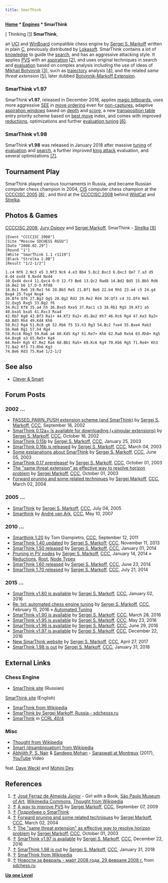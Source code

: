 ```yaml
---
title: SmarThink
---
```

**[Home](Home "Home") \* [Engines](Engines "Engines") \* SmarThink**



[ Thinking <a id="cite-note-1" href="#cite-ref-1">[1]</a>
**SmarThink**,  

an [UCI](UCI "UCI") and [WinBoard](WinBoard "WinBoard") compatible chess engine by [Sergei S. Markoff](Sergei_Markoff "Sergei Markoff") written in plain [C](C "C"), previously distributed by [Lokasoft](Lokasoft "Lokasoft"). SmarThink contains a lot of [knowledge](Knowledge "Knowledge") to guide the [search](Search "Search"), and has an aggressive attacking style. It applies [PVS](Principal_Variation_Search "Principal Variation Search") with an [aspiration](Aspiration_Windows "Aspiration Windows") <a id="cite-note-2" href="#cite-ref-2">[2]</a>, and uses original techniques in search and [evaluation](Evaluation "Evaluation") based on complex analysis including the use of ideas of [Mikhail Botvinnik](Mikhail_Botvinnik "Mikhail Botvinnik") <a id="cite-note-3" href="#cite-ref-3">[3]</a>, such as [trajectory](Trajectory "Trajectory") analysis <a id="cite-note-4" href="#cite-ref-4">[4]</a>, and the related *same threat extension* <a id="cite-note-5" href="#cite-ref-5">[5]</a>, later dubbed [Botvinnik-Markoff Extension](Botvinnik-Markoff_Extension "Botvinnik-Markoff Extension").



### SmarThink v1.97


SmarThink **v1.97**, released in December 2016, applies [magic bitboards](Magic_Bitboards "Magic Bitboards"), uses more aggressive [SEE](Static_Exchange_Evaluation "Static Exchange Evaluation") in [move ordering](Move_Ordering "Move Ordering") even for [non-captures](Move_Ordering#NonCaptures "Move Ordering"), adaptive [aspiration windows](Aspiration_Windows "Aspiration Windows") based on [depth](Depth "Depth") and [score](Score "Score"), a new [transposition table](Transposition_Table "Transposition Table") entry priority scheme based on [best move](Best_Move "Best Move") index, and comes with improved [reductions](Reductions "Reductions"), optimizations and further [evaluation tuning](Automated_Tuning "Automated Tuning") <a id="cite-note-6" href="#cite-ref-6">[6]</a>. 



### SmarThink v1.98


SmarThink **v1.98** was released in January 2018 after massive [tuning](Automated_Tuning "Automated Tuning") of [evaluation](Evaluation "Evaluation") and [search](Search "Search"), a further improved [king attack](King_Safety "King Safety") evaluation, and several optimizations <a id="cite-note-7" href="#cite-ref-7">[7]</a>.



## Tournament Play


SmarThink played various tournaments in Russia, and became Russian computer chess champion in 2004, [CIS](https://en.wikipedia.org/wiki/Commonwealth_of_Independent_States) computer chess champion at the [CCCCISC 2005](index.php?title=CCCCISC_2005&action=edit&redlink=1 "CCCCISC 2005 (page does not exist)") <a id="cite-note-8" href="#cite-ref-8">[8]</a> , and third at the [CCCCISC 2008](CCCCISC_2008 "CCCCISC 2008") behind [WildCat](WildCat "WildCat") and [Strelka](Strelka "Strelka"). 



## Photos & Games


 [](http://www.sdchess.ru/febr_march_08.htm) 
[CCCCISC 2008](CCCCISC_2008 "CCCCISC 2008"), [Jury Osipov](Jury_Osipov "Jury Osipov") and [Sergei Markoff](Sergei_Markoff "Sergei Markoff"), SmarThink - [Strelka](Strelka "Strelka") <a id="cite-note-9" href="#cite-ref-9">[9]</a>




```
[Event "CCCCISC 2008"]
[Site "Moscow SDCHESS RGSU"]
[Date "2008.02.29"]
[Round "1"]
[White "SmarThink 1.1 r1119"]
[Black "Strelka 2.0B"]
[Result "1/2-1/2"]

1.c4 Nf6 2.Nc3 e5 3.Nf3 Nc6 4.e3 Bb4 5.Qc2 Bxc3 6.Qxc3 Qe7 7.a3 d5 8.d4 exd4 9.Nxd4 Nxd4 
10.Qxd4 dxc4 11.Qxc4 O-O 12.f3 Be6 13.Qc2 Rad8 14.Bd2 Bd5 15.Bb5 Rd6 16.Be2 b6 17.O-O Rfd8 
18.Bc1 Re6 19.Re1 h6 20.Bb5 Re5 21.Bf1 Be6 22.b4 Rh5 23.e4 c5 24.g4 Bxg4 25.fxg4 Nxg4 
26.Bf4 Qf6 27.Bg3 Qg5 28.Qg2 Rd2 29.Re2 Rd4 30.Qf3 c4 31.Qf4 Ne5 32.Qxg5 Rxg5 33.Bg2 f6 
34.Rc2 Kf8 35.a4 h5 36.Bxe5 Rxe5 37.Rac1 c3 38.Rb1 Rg5 39.Kf1 a5 40.bxa5 bxa5 41.Rxc3 Rxa4 
42.Rb7 Kg8 43.Bf3 Ra1+ 44.Kf2 Ra2+ 45.Be2 Kh7 46.Rc6 Rg4 47.Ke3 Ra3+ 48.Bd3 Rh4 49.Kd4 Kh6 
50.Rc2 Rg4 51.Rc8 g6 52.Rb6 f5 53.h3 Rg3 54.Bc2 fxe4 55.Bxe4 Rab3 56.Re6 Rg1 57.h4 Rg4 
58.Rcc6 Rbg3 59.Ra6 a4 60.Kd5 Kg7 61.Re7+ Kh6 62.Ra8 Rxh4 63.Rh8+ Kg5 64.Bxg6 a3 65.Re5+ Kg4 
66.Re4+ Kg5 67.Re2 Ra4 68.Bb1 Ra5+ 69.Kc6 Kg4 70.Kb6 Rg5 71.Re4+ Kh3 72.Ba2 Rf3 73.Rh6 Kg3 
74.Be6 Rd3 75.Ra4 1/2-1/2 

```

## See also


* [Clever & Smart](Clever_%26_Smart "Clever & Smart")


## Forum Posts


### 2002 ...


* [PASSED\_PAWN\_PUSH extension scheme (and SmarThink)](https://www.stmintz.com/ccc/index.php?id=252677) by [Sergei S. Markoff](Sergei_Markoff "Sergei Markoff"), [CCC](CCC "CCC"), September 18, 2002
* [SmarThink 0.12a+ is available for downloading (+singular extensions)](https://www.stmintz.com/ccc/index.php?id=259642) by [Sergei S. Markoff](Sergei_Markoff "Sergei Markoff"), [CCC](CCC "CCC"), October 16, 2002
* [SmarThink 0.15b](https://www.stmintz.com/ccc/index.php?id=279459) by [Sergei S. Markoff](Sergei_Markoff "Sergei Markoff"), [CCC](CCC "CCC"), January 25, 2003
* [SmarThink 0.16b is released](https://www.stmintz.com/ccc/index.php?id=287912) by [Sergei S. Markoff](Sergei_Markoff "Sergei Markoff"), [CCC](CCC "CCC"), March 04, 2003
* [Some explanations about SmarThink](https://www.stmintz.com/ccc/index.php?id=299525) by [Sergei S. Markoff](Sergei_Markoff "Sergei Markoff"), [CCC](CCC "CCC"), June 05, 2003
* [SmarThink 0.17 prerelease!](https://www.stmintz.com/ccc/index.php?id=318808) by [Sergei S. Markoff](Sergei_Markoff "Sergei Markoff"), [CCC](CCC "CCC"), October 01, 2003
* [The "same threat extension" as effective way to resolve horizon problem](https://www.stmintz.com/ccc/index.php?id=318833) by [Sergei Markoff](Sergei_Markoff "Sergei Markoff"), [CCC](CCC "CCC"), October 01, 2003
* [Forward pruning and some related techniques](https://www.stmintz.com/ccc/index.php?id=352384) by [Sergei Markoff](Sergei_Markoff "Sergei Markoff"), [CCC](CCC "CCC"), March 02, 2004


### 2005 ...


* [SmarThink](https://www.stmintz.com/ccc/index.php?id=434992) by [Sergei S. Markoff](Sergei_Markoff "Sergei Markoff"), [CCC](CCC "CCC"), July 04, 2005
* [Smarthink](http://www.talkchess.com/forum/viewtopic.php?t=13680) by [André van Ark](index.php?title=Andr%C3%A9_van_Ark&action=edit&redlink=1 "André van Ark (page does not exist)"), [CCC](CCC "CCC"), May 10, 2007


### 2010 ...


* [Smarthink 1.20](http://www.talkchess.com/forum/viewtopic.php?t=40365) by Tom Giampietro, [CCC](CCC "CCC"), September 12, 2011
* [SmarThink 1.40 updated](http://www.talkchess.com/forum/viewtopic.php?t=50024) by [Sergei S. Markoff](Sergei_Markoff "Sergei Markoff"), [CCC](CCC "CCC"), November 11, 2013
* [SmarThink 1.50 released](http://www.talkchess.com/forum/viewtopic.php?t=50713) by [Sergei S. Markoff](Sergei_Markoff "Sergei Markoff"), [CCC](CCC "CCC"), January 01, 2014
* [Pruning in PV nodes](http://www.talkchess.com/forum/viewtopic.php?t=50907) by [Sergei S. Markoff](Sergei_Markoff "Sergei Markoff"), [CCC](CCC "CCC"), January 14, 2014 » [Reductions](Reductions "Reductions"), [Root](Root "Root"), [Node Types](Node_Types "Node Types")
* [SmarThink 1.60 released](http://www.talkchess.com/forum/viewtopic.php?t=52732) by [Sergei S. Markoff](Sergei_Markoff "Sergei Markoff"), [CCC](CCC "CCC"), June 23, 2014
* [SmarThink 1.70 released](http://www.talkchess.com/forum/viewtopic.php?t=53036) by [Sergei S. Markoff](Sergei_Markoff "Sergei Markoff"), [CCC](CCC "CCC"), July 21, 2014


### 2015 ...


* [SmarThink v1.80 is available](http://www.talkchess.com/forum/viewtopic.php?t=58771) by [Sergei S. Markoff](Sergei_Markoff "Sergei Markoff"), [CCC](CCC "CCC"), January 02, 2016
* [Re: txt: automated chess engine tuning](http://www.talkchess.com/forum/viewtopic.php?t=55696&start=108) by [Sergei S. Markoff](Sergei_Markoff "Sergei Markoff"), [CCC](CCC "CCC"), February 15, 2016 » [Automated Tuning](Automated_Tuning "Automated Tuning")
* [SmarThink v1.90 is available](http://www.talkchess.com/forum/viewtopic.php?t=59669) by [Sergei S. Markoff](Sergei_Markoff "Sergei Markoff"), [CCC](CCC "CCC"), March 28, 2016
* [SmarThink v1.95 is available](http://www.talkchess.com/forum/viewtopic.php?t=60249) by [Sergei S. Markoff](Sergei_Markoff "Sergei Markoff"), [CCC](CCC "CCC"), May 23, 2016
* [SmarThink v1.96 is available](http://www.talkchess.com/forum/viewtopic.php?t=60638) by [Sergei S. Markoff](Sergei_Markoff "Sergei Markoff"), [CCC](CCC "CCC"), June 29, 2016
* [SmarThink v1.97 is available](http://www.talkchess.com/forum/viewtopic.php?t=62563) by [Sergei S. Markoff](Sergei_Markoff "Sergei Markoff"), [CCC](CCC "CCC"), December 22, 2016
* [New SmarThink website](http://www.talkchess.com/forum/viewtopic.php?t=63847) by [Sergei S. Markoff](Sergei_Markoff "Sergei Markoff"), [CCC](CCC "CCC"), April 27, 2017
* [SmarThink 1.98 is out](http://www.talkchess.com/forum/viewtopic.php?t=66464) by [Sergei S. Markoff](Sergei_Markoff "Sergei Markoff"), [CCC](CCC "CCC"), January 31, 2018


## External Links


### Chess Engine


* [SmarThink site](http://smarthink.ru/) (Russian)


 [SmarThink site](http://smarthink.ru/index_en.html) (English)
* [SmarThink from Wikipedia](https://en.wikipedia.org/wiki/SmarThink)
* [SmarThink by Sergei Markoff, Russia - sdchesss.ru](http://www.sdchess.ru/smarthink.htm)
* [SmarThink](http://www.computerchess.org.uk/ccrl/404/cgi/compare_engines.cgi?family=SmarThink&print=Rating+list&print=Results+table&print=LOS+table&print=Ponder+hit+table&print=Eval+difference+table&print=Comopp+gamenum+table&print=Overlap+table&print=Score+with+common+opponents) in [CCRL 40/4](CCRL "CCRL")


### Misc


* [Thought from Wikipedia](https://en.wikipedia.org/wiki/Thought)
* [Smart (disambiguation) from Wikipedia](https://en.wikipedia.org/wiki/Smart)
* [Abhijith P. S. Nair](Category:Abhijith_P._S._Nair "Category:Abhijith P. S. Nair") & [Sandeep Mohan](Category:Sandeep_Mohan "Category:Sandeep Mohan") - [Saraswati at Montreux](https://abhijithviolin.bandcamp.com/track/saraswati-at-montreux-abhijith-sandeep-ft-dave-weckl-mohini-dey) (2017), [YouTube](https://en.wikipedia.org/wiki/YouTube) Video


 feat. [Dave Weckl](Category:Dave_Weckl "Category:Dave Weckl") and [Mohini Dey](Category:Mohini_Dey "Category:Mohini Dey")

## References


1. <a id="cite-ref-1" href="#cite-note-1">↑</a> [José Ferraz de Almeida Júnior](index.php?title=Category:Jos%C3%A9_Ferraz_de_Almeida_J%C3%BAnior&action=edit&redlink=1 "Category:José Ferraz de Almeida Júnior (page does not exist)") - Girl with a Book, [São Paulo Museum of Art](https://en.wikipedia.org/wiki/S%C3%A3o_Paulo_Museum_of_Art), [Wikimedia Commons](https://en.wikipedia.org/wiki/Wikimedia_Commons), [Thought from Wikipedia](https://en.wikipedia.org/wiki/Thought)
2. <a id="cite-ref-2" href="#cite-note-2">↑</a> [A way to improve PVS](http://www.talkchess.com/forum/viewtopic.php?t=29681) by [Sergei Markoff](Sergei_Markoff "Sergei Markoff"), [CCC](CCC "CCC"), September 07, 2009
3. <a id="cite-ref-3" href="#cite-note-3">↑</a> [Подробнее о SmarThink](http://www.aigroup.narod.ru/detailsr.htm)
4. <a id="cite-ref-4" href="#cite-note-4">↑</a> [Forward pruning and some related techniques](https://www.stmintz.com/ccc/index.php?id=352384) by [Sergei Markoff](Sergei_Markoff "Sergei Markoff"), [CCC](CCC "CCC"), March 02, 2004
5. <a id="cite-ref-5" href="#cite-note-5">↑</a> [The "same threat extension" as effective way to resolve horizon problem](https://www.stmintz.com/ccc/index.php?id=318833) by [Sergei Markoff](Sergei_Markoff "Sergei Markoff"), [CCC](CCC "CCC"), October 01, 2003
6. <a id="cite-ref-6" href="#cite-note-6">↑</a> [SmarThink v1.97 is available](http://www.talkchess.com/forum/viewtopic.php?t=62563) by [Sergei S. Markoff](Sergei_Markoff "Sergei Markoff"), [CCC](CCC "CCC"), December 22, 2016
7. <a id="cite-ref-7" href="#cite-note-7">↑</a> [SmarThink 1.98 is out](http://www.talkchess.com/forum/viewtopic.php?t=66464) by [Sergei S. Markoff](Sergei_Markoff "Sergei Markoff"), [CCC](CCC "CCC"), January 31, 2018
8. <a id="cite-ref-8" href="#cite-note-8">↑</a> [SmarThink from Wikipedia](https://en.wikipedia.org/wiki/SmarThink)
9. <a id="cite-ref-9" href="#cite-note-9">↑</a> [Новости за февраль - март 2008 года, 29 февраля 2008 г.](http://www.sdchess.ru/febr_march_08.htm) from [sdchess.ru](http://www.sdchess.ru/)

**[Up one Level](Engines "Engines")**







 
